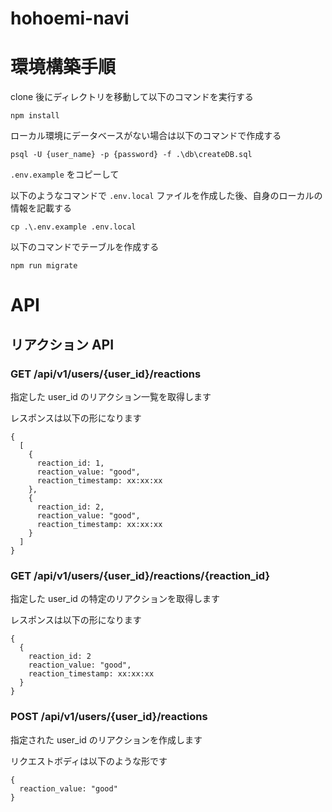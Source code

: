 # hohoemi-navi

# 環境構築手順

clone 後にディレクトリを移動して以下のコマンドを実行する

`npm install`

ローカル環境にデータベースがない場合は以下のコマンドで作成する

`psql -U {user_name} -p {password} -f .\db\createDB.sql`

`.env.example` をコピーして 

以下のようなコマンドで `.env.local` ファイルを作成した後、自身のローカルの情報を記載する

`cp .\.env.example .env.local`

以下のコマンドでテーブルを作成する

`npm run migrate`

# API

## リアクション API

### GET /api/v1/users/{user_id}/reactions

指定した user_id のリアクション一覧を取得します

レスポンスは以下の形になります

```
{
  [
    {
      reaction_id: 1,
      reaction_value: "good",
      reaction_timestamp: xx:xx:xx
    },
    {
      reaction_id: 2,
      reaction_value: "good",
      reaction_timestamp: xx:xx:xx
    }
  ]
}
```

### GET /api/v1/users/{user_id}/reactions/{reaction_id}

指定した user_id の特定のリアクションを取得します

レスポンスは以下の形になります

```
{
  {
    reaction_id: 2
    reaction_value: "good",
    reaction_timestamp: xx:xx:xx
  }
}
```

### POST /api/v1/users/{user_id}/reactions

指定された user_id のリアクションを作成します

リクエストボディは以下のような形です

```
{
  reaction_value: "good"
}
```
